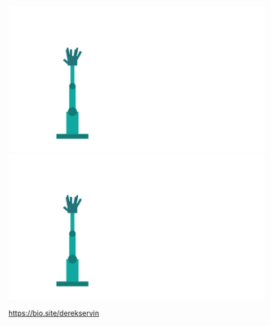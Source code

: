 
<a href="https://github.com/cyanavocado#gh-light-mode-only">
  <img src="https://raw.githubusercontent.com/cyanavocado/cyanavocado/main/chat.svg" alt="Light Mode SVG" />
</a>

<a href="https://github.com/cyanavocado#gh-dark-mode-only">
  <img src="https://raw.githubusercontent.com/cyanavocado/cyanavocado/main/template.svg" alt="Dark Mode SVG" />
</a>


https://bio.site/derekservin 
